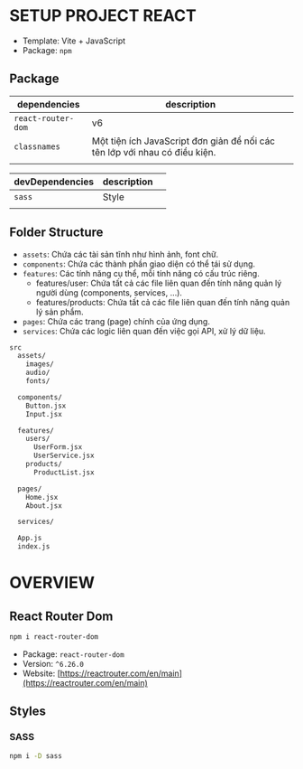 # SETUP PROJECT REACT

- Template: Vite + JavaScript
- Package: `npm`

## Package

| dependencies       | description                                                                |
| ------------------ | -------------------------------------------------------------------------- |
| `react-router-dom` | v6                                                                         |
| `classnames`       | Một tiện ích JavaScript đơn giản để nối các tên lớp với nhau có điều kiện. |
|                    |                                                                            |

| devDependencies | description |     |
| --------------- | ----------- | --- |
| `sass`          | Style       |     |
|                 |             |     |

## Folder Structure

- `assets`: Chứa các tài sản tĩnh như hình ảnh, font chữ.
- `components`: Chứa các thành phần giao diện có thể tái sử dụng.
- `features`: Các tính năng cụ thể, mỗi tính năng có cấu trúc riêng.
  - features/user: Chứa tất cả các file liên quan đến tính năng quản lý người dùng (components, services, ...).
  - features/products: Chứa tất cả các file liên quan đến tính năng quản lý sản phẩm.
- `pages`: Chứa các trang (page) chính của ứng dụng.
- `services`: Chứa các logic liên quan đến việc gọi API, xử lý dữ liệu.

```txt
src
  assets/
    images/
    audio/
    fonts/

  components/
    Button.jsx
    Input.jsx

  features/
    users/
      UserForm.jsx
      UserService.jsx
    products/
      ProductList.jsx

  pages/
    Home.jsx
    About.jsx

  services/

  App.js
  index.js
```

# OVERVIEW

## React Router Dom

```sh
npm i react-router-dom
```

- Package: `react-router-dom`
- Version: `^6.26.0`
- Website: [https://reactrouter.com/en/main](https://reactrouter.com/en/main)

## Styles

### SASS

```sh
npm i -D sass
```
